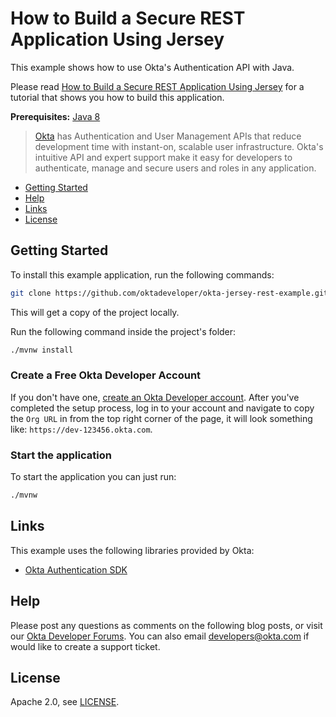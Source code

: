 # How to Build a Secure REST Application Using Jersey

This example shows how to use Okta's Authentication API with Java.

Please read [How to Build a Secure REST Application Using Jersey](https://developer.okta.com/blog/) for a tutorial that shows you how to build this application.

**Prerequisites:** [Java 8](http://www.oracle.com/technetwork/java/javase/downloads/jdk8-downloads-2133151.html)

> [Okta](https://developer.okta.com/) has Authentication and User Management APIs that reduce development time with instant-on, scalable user infrastructure. Okta's intuitive API and expert support make it easy for developers to authenticate, manage and secure users and roles in any application.

* [Getting Started](#getting-started)
* [Help](#help)
* [Links](#links)
* [License](#license)

## Getting Started

To install this example application, run the following commands:

```bash
git clone https://github.com/oktadeveloper/okta-jersey-rest-example.git
```

This will get a copy of the project locally. 

Run the following command inside the project's folder:

```bash
./mvnw install
```

### Create a Free Okta Developer Account

If you don't have one, [create an Okta Developer account](https://developer.okta.com/signup/). After you've completed the setup process, log in to your account and navigate to copy the `Org URL` in from the top right corner of the page, it will look something like: `https://dev-123456.okta.com`.

### Start the application

To start the application you can just run:

```bash
./mvnw
```

## Links

This example uses the following libraries provided by Okta:

* [Okta Authentication SDK](https://github.com/okta/okta-auth-java)

## Help

Please post any questions as comments on the following blog posts, or visit our [Okta Developer Forums](https://devforum.okta.com/). You can also email developers@okta.com if would like to create a support ticket.

## License

Apache 2.0, see [LICENSE](LICENSE).
